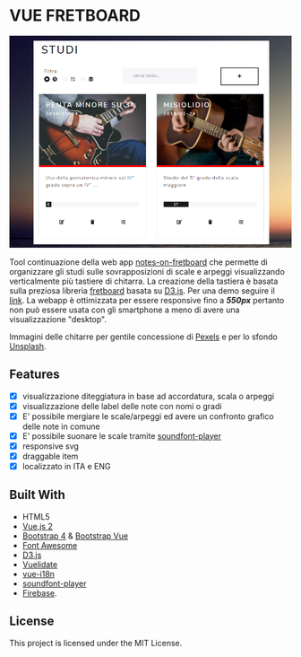 # VUE FRETBOARD

![tastiera](./src/assets/img/Screen.PNG)

Tool continuazione della web app [notes-on-fretboard](https://github.com/LorenzoCorbella74/notes-on-fretboard) che permette di organizzare gli studi sulle sovrapposizioni di scale e arpeggi visualizzando verticalmente più tastiere di chitarra. La creazione della tastiera è basata sulla preziosa libreria [fretboard](https://github.com/txels/fretboard) basata su [D3.js](https://d3js.org/). Per una demo seguire il [link](https://hardcore-liskov-9c3707.netlify.com/#/). La webapp è ottimizzata per essere responsive fino a ***550px*** pertanto non può essere usata con gli smartphone a meno di avere una visualizzazione "desktop".

Immagini delle chitarre per gentile concessione di [Pexels](https://www.pexels.com) e per lo sfondo  [Unsplash](https://unsplash.it).

## Features
- [x] visualizzazione diteggiatura in base ad accordatura, scala o arpeggi 
- [x] visualizzazione delle label delle note con nomi o gradi
- [x] E' possibile mergiare le scale/arpeggi ed avere un confronto grafico delle note in comune
- [x] E' possibile suonare le scale tramite [soundfont-player](https://github.com/danigb/soundfont-player)
- [x] responsive svg
- [x] draggable item
- [x] localizzato in ITA e ENG

## Built With

- HTML5
- [ Vue.js 2](https://it.vuejs.org/)
- [Bootstrap 4](https://getbootstrap.com/) & [ Bootstrap Vue](https://bootstrap-vue.js.org)
- [Font Awesome](http://fontawesome.io)
- [D3.js](https://d3js.org/)
- [Vuelidate](https://github.com/monterail/vuelidate)
- [vue-i18n](https://github.com/kazupon/vue-i18n)
- [soundfont-player](https://github.com/danigb/soundfont-player)
- [Firebase](https://firebase.google.com/).

## License

This project is licensed under the MIT License.
